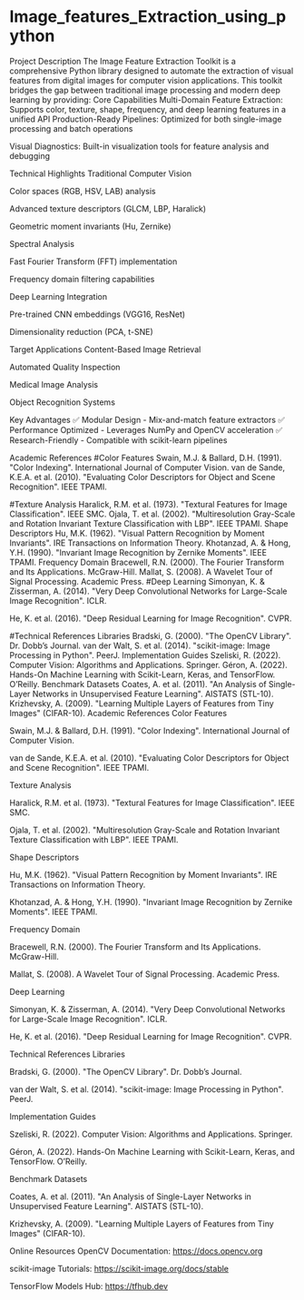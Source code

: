 # Image_features_Extraction_using_python
Project Description
The Image Feature Extraction Toolkit is a comprehensive Python library designed to automate the extraction of visual features from digital images for computer vision applications. This toolkit bridges the gap between traditional image processing and modern deep learning by providing:
Core Capabilities
Multi-Domain Feature Extraction: Supports color, texture, shape, frequency, and deep learning features in a unified API
Production-Ready Pipelines: Optimized for both single-image processing and batch operations

Visual Diagnostics: Built-in visualization tools for feature analysis and debugging

Technical Highlights
Traditional Computer Vision

Color spaces (RGB, HSV, LAB) analysis

Advanced texture descriptors (GLCM, LBP, Haralick)

Geometric moment invariants (Hu, Zernike)

Spectral Analysis

Fast Fourier Transform (FFT) implementation

Frequency domain filtering capabilities

Deep Learning Integration

Pre-trained CNN embeddings (VGG16, ResNet)

Dimensionality reduction (PCA, t-SNE)

Target Applications
Content-Based Image Retrieval

Automated Quality Inspection

Medical Image Analysis

Object Recognition Systems

Key Advantages
✅ Modular Design - Mix-and-match feature extractors
✅ Performance Optimized - Leverages NumPy and OpenCV acceleration
✅ Research-Friendly - Compatible with scikit-learn pipelines

Academic References
#Color Features
Swain, M.J. & Ballard, D.H. (1991). "Color Indexing". International Journal of Computer Vision.
van de Sande, K.E.A. et al. (2010). "Evaluating Color Descriptors for Object and Scene Recognition". IEEE TPAMI.

#Texture Analysis
Haralick, R.M. et al. (1973). "Textural Features for Image Classification". IEEE SMC.
Ojala, T. et al. (2002). "Multiresolution Gray-Scale and Rotation Invariant Texture Classification with LBP". IEEE TPAMI.
Shape Descriptors
Hu, M.K. (1962). "Visual Pattern Recognition by Moment Invariants". IRE Transactions on Information Theory.
Khotanzad, A. & Hong, Y.H. (1990). "Invariant Image Recognition by Zernike Moments". IEEE TPAMI.
Frequency Domain
Bracewell, R.N. (2000). The Fourier Transform and Its Applications. McGraw-Hill.
Mallat, S. (2008). A Wavelet Tour of Signal Processing. Academic Press.
#Deep Learning
Simonyan, K. & Zisserman, A. (2014). "Very Deep Convolutional Networks for Large-Scale Image Recognition". ICLR.

He, K. et al. (2016). "Deep Residual Learning for Image Recognition". CVPR.

#Technical References
Libraries
Bradski, G. (2000). "The OpenCV Library". Dr. Dobb’s Journal.
van der Walt, S. et al. (2014). "scikit-image: Image Processing in Python". PeerJ.
Implementation Guides
Szeliski, R. (2022). Computer Vision: Algorithms and Applications. Springer.
Géron, A. (2022). Hands-On Machine Learning with Scikit-Learn, Keras, and TensorFlow. O’Reilly.
Benchmark Datasets
Coates, A. et al. (2011). "An Analysis of Single-Layer Networks in Unsupervised Feature Learning". AISTATS (STL-10).
Krizhevsky, A. (2009). "Learning Multiple Layers of Features from Tiny Images" (CIFAR-10).
Academic References
Color Features

Swain, M.J. & Ballard, D.H. (1991). "Color Indexing". International Journal of Computer Vision.

van de Sande, K.E.A. et al. (2010). "Evaluating Color Descriptors for Object and Scene Recognition". IEEE TPAMI.

Texture Analysis

Haralick, R.M. et al. (1973). "Textural Features for Image Classification". IEEE SMC.

Ojala, T. et al. (2002). "Multiresolution Gray-Scale and Rotation Invariant Texture Classification with LBP". IEEE TPAMI.

Shape Descriptors

Hu, M.K. (1962). "Visual Pattern Recognition by Moment Invariants". IRE Transactions on Information Theory.

Khotanzad, A. & Hong, Y.H. (1990). "Invariant Image Recognition by Zernike Moments". IEEE TPAMI.

Frequency Domain

Bracewell, R.N. (2000). The Fourier Transform and Its Applications. McGraw-Hill.

Mallat, S. (2008). A Wavelet Tour of Signal Processing. Academic Press.

Deep Learning

Simonyan, K. & Zisserman, A. (2014). "Very Deep Convolutional Networks for Large-Scale Image Recognition". ICLR.

He, K. et al. (2016). "Deep Residual Learning for Image Recognition". CVPR.

Technical References
Libraries

Bradski, G. (2000). "The OpenCV Library". Dr. Dobb’s Journal.

van der Walt, S. et al. (2014). "scikit-image: Image Processing in Python". PeerJ.

Implementation Guides

Szeliski, R. (2022). Computer Vision: Algorithms and Applications. Springer.

Géron, A. (2022). Hands-On Machine Learning with Scikit-Learn, Keras, and TensorFlow. O’Reilly.

Benchmark Datasets

Coates, A. et al. (2011). "An Analysis of Single-Layer Networks in Unsupervised Feature Learning". AISTATS (STL-10).

Krizhevsky, A. (2009). "Learning Multiple Layers of Features from Tiny Images" (CIFAR-10).

Online Resources
OpenCV Documentation: https://docs.opencv.org

scikit-image Tutorials: https://scikit-image.org/docs/stable

TensorFlow Models Hub: https://tfhub.dev

